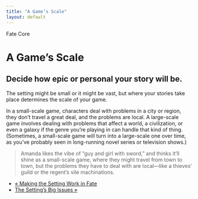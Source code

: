 ```yaml
---
title: "A Game’s Scale"
layout: default
---
```

    
Fate Core

#  A Game’s Scale

## Decide how epic or personal your story will be.

The setting might be small or it might be vast, but where your stories take
place determines the scale of your game.

In a small-scale game, characters deal with problems in a city or region, they
don’t travel a great deal, and the problems are local. A large-scale game
involves dealing with problems that affect a world, a civilization, or even a
galaxy if the genre you’re playing in can handle that kind of thing.
(Sometimes, a small-scale game will turn into a large-scale one over time, as
you’ve probably seen in long-running novel series or television shows.)

> Amanda likes the vibe of “guy and girl with sword,” and thinks it’ll shine
as a small-scale game, where they might travel from town to town, but the
problems they have to deal with are local—like a thieves’ guild or the
regent’s vile machinations.

  * [« Making the Setting Work in Fate](/fate-core/making-setting-work-fate)
  * [The Setting’s Big Issues »](/fate-core/setting%E2%80%99s-big-issues)

